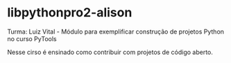 # libpythonpro2-alison

Turma: Luiz Vital - Módulo para exemplificar construção de projetos Python no curso PyTools

Nesse cirso é ensinado como contribuir com projetos de código aberto.
